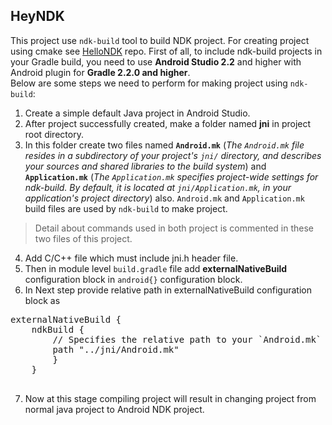 
## HeyNDK  
This project use `ndk-build` tool to build NDK project. For creating project using cmake see [HelloNDK](https://github.com/bajwa143/HelloNDK)  repo.
First of all, to include ndk-build projects in your Gradle build, you need to use **Android Studio 2.2** and higher with Android plugin for **Gradle 2.2.0 and higher**.  
Below are some steps we need to perform for making project using `ndk-build`:
1. Create a simple default Java project in Android Studio.
2. After project successfully created, make a folder named **jni** in project root directory.
3. In this folder create two files named **`Android.mk`** (*The `Android.mk` file resides in a subdirectory of your project's `jni/` directory, and describes your sources and shared libraries to the build system*) and **`Application.mk`** (*The `Application.mk` specifies project-wide settings for ndk-build. By default, it is located at `jni/Application.mk`, in your application's project directory*) also. `Android.mk` and `Application.mk` build files are used by `ndk-build` to make project.

> Detail about commands used in both project is commented in these two
> files of this project.
4. Add C/C++ file which must include jni.h header file.
5. Then in module level `build.gradle` file add **externalNativeBuild** configuration block in `android{}` configuration block.
6. In Next step provide relative path in externalNativeBuild configuration block as  

 <pre>
externalNativeBuild {  
    ndkBuild {  
        // Specifies the relative path to your `Android.mk` build script
        path "../jni/Android.mk"  
        }   
	}   
  </pre>
7. Now at this stage compiling project will result in changing project from normal java project to Android NDK project.